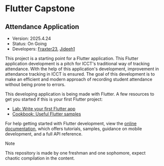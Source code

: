 # Flutter Capstone
## Attendance Application
* Version: 2025.4.24
* Status: On Going
* Developers: [Fraxter23](https://github.com/Tatine-Fraxter23), [Jideeh1](https://github.com/Jideeh1)

This project is a starting point for a Flutter application. This Flutter application development is a pitch for ICCT's traditional way of tracking attendance.
With the help of this application's development, improvement in attendance tracking in ICCT is ensured. The goal of this development is to make an efficient and modern approach of recording student attendance without being prone to errors.

This developing application is being made with Flutter. A few resources to get you started if this is your first Flutter project:

- [Lab: Write your first Flutter app](https://docs.flutter.dev/get-started/codelab)
- [Cookbook: Useful Flutter samples](https://docs.flutter.dev/cookbook)

For help getting started with Flutter development, view the
[online documentation](https://docs.flutter.dev/), which offers tutorials,
samples, guidance on mobile development, and a full API reference.

> [!NOTE]
> This repository is made by one freshman and one sophomore, expect chaotic compilation in the content.
